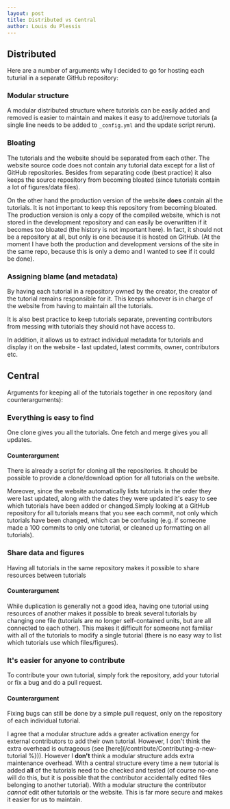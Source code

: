 ```yaml
---
layout: post
title: Distributed vs Central
author: Louis du Plessis
---
```


## Distributed

Here are a number of arguments why I decided to go for hosting each tuturial in a separate GitHub repository:

### Modular structure
A modular distributed structure where tutorials can be easily added and removed is easier to maintain and makes it easy to add/remove tutorials (a single line needs to be added to `_config.yml` and the update script rerun). 


### Bloating
The tutorials and the website should be separated from each other. The website source code does not contain any tutorial data except for a list of GitHub repositories. Besides from separating code (best practice) it also keeps the source repository from becoming bloated (since tutorials contain a lot of figures/data files).

On the other hand the production version of the website **does** contain all the tutorials. It is not important to keep this repository from becoming bloated. The production version is only a copy of the compiled website, which is not stored in the development repository and can easily be overwritten if it becomes too bloated (the history is not important here). In fact, it should not be a repository at all, but only is one because it is hosted on GitHub. (At the moment I have both the production and development versions of the site in the same repo, because this is only a demo and I wanted to see if it could be done). 



### Assigning blame (and metadata)
By having each tutorial in a repository owned by the creator, the creator of the tutorial remains responsible for it. This keeps whoever is in charge of the website from having to maintain all the tutorials. 

It is also best practice to keep tutorials separate, preventing contributors from messing with tutorials they should not have access to.

In addition, it allows us to extract individual metadata for tutorials and display it on the website - last updated, latest commits, owner, contributors etc. 
	


## Central

Arguments for keeping all of the tutorials together in one repository (and counterarguments):

### Everything is easy to find
One clone gives you all the tutorials. One fetch and merge gives you all updates. 

#### Counterargument
There is already a script for cloning all the repositories. It should be possible to provide a clone/download option for all tutorials on the website. 

Moreover, since the website automatically lists tutorials in the order they were last updated, along with the dates they were updated it's easy to see which tutorials have been added or changed.Simply looking at a GitHub repository for all tutorials means that you see each commit, not only which tutorials have been changed, which can be confusing (e.g. if someone made a 100 commits to only one tutorial, or cleaned up formatting on all tutorials). 


### Share data and figures
Having all tutorials in the same repository makes it possible to share resources between tutorials 

#### Counterargument
While duplication is generally not a good idea, having one tutorial using resources of another makes it possible to break several tutorials by changing one file (tutorials are no longer self-contained units, but are all connected to each other). This makes it difficult for someone not familiar with all of the tutorials to modify a single tutorial (there is no easy way to list which tutorials use which files/figures).


### It's easier for anyone to contribute
To contribute your own tutorial, simply fork the repository, add your tutorial or fix a bug and do a pull request. 

#### Counterargument
Fixing bugs can still be done by a simple pull request, only on the repository of each individual tutorial. 

I agree that a modular structure adds a greater activation energy for external contributors to add their own tutorial. However, I don't think the extra overhead is outrageous (see [here](/contribute/Contributing-a-new-tutorial %})). However I **don't** think a modular structure adds extra maintenance overhead. With a central structure every time a new tutorial is added **all** of the tutorials need to be checked and tested (of course no-one will do this, but it is possible that the contributor accidentally edited files belonging to another tutorial). With a modular structure the contributor *cannot* edit other tutorials or the website. This is far more secure and makes it easier for us to maintain. 

